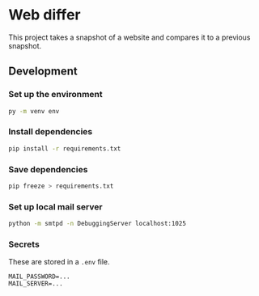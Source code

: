 # Web differ

This project takes a snapshot of a website and compares it to a previous snapshot.

## Development

### Set up the environment

```bash
py -m venv env
```

### Install dependencies

```bash
pip install -r requirements.txt
```

### Save dependencies

```bash
pip freeze > requirements.txt
```

### Set up local mail server

```bash
python -m smtpd -n DebuggingServer localhost:1025
```

### Secrets

These are stored in a `.env` file.

```.env
MAIL_PASSWORD=...
MAIL_SERVER=...
```
